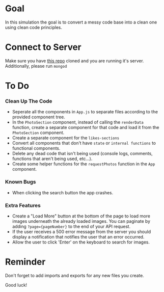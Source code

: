 # Goal
In this simulation the goal is to convert a messy code base into a clean one using clean code principles.

# Connect to Server
Make sure you have [this repo](https://github.com/Elevationacademy/rnd-server-simulation) cloned and you are running it's server. Additionally, please run `mongod`

# To Do

### Clean Up The Code

- Seperate all the components in `App.js` to separate files according to the provided component tree.
- In the `PhotoSection` component, instead of calling the `renderData` function, create a separate component for that code and load it from the `PhotoSection` component.
- Create a separate component for the `likes-sections`
- Convert all components that don't have `state` or `internal functions` to functional components.
- Delete any dead code that isn't being used (console logs, comments, functions that aren't being used, etc...).
- Create some helper functions for the `requestPhotos` function in the `App` component.

### Known Bugs

- When clicking the search button the app crashes.

### Extra Features

- Create a "Load More" button at the bottom of the page to load more images underneath the already loaded images. You can paginate by adding `?page={pageNumber}` to the end of your API request.
- If the user receives a 500 error message from the server you should display a notification that notifies the user that an error occurred.
- Allow the user to click 'Enter' on the keyboard to search for images.

# Reminder
Don't forget to add imports and exports for any new files you create.

Good luck!
